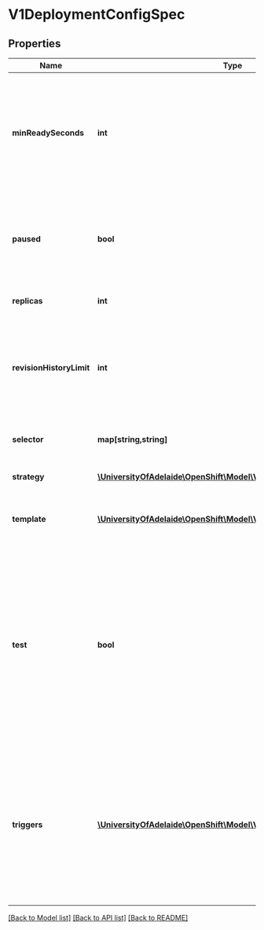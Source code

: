 # V1DeploymentConfigSpec

## Properties
Name | Type | Description | Notes
------------ | ------------- | ------------- | -------------
**minReadySeconds** | **int** | MinReadySeconds is the minimum number of seconds for which a newly created pod should be ready without any of its container crashing, for it to be considered available. Defaults to 0 (pod will be considered available as soon as it is ready) | [optional] 
**paused** | **bool** | Paused indicates that the deployment config is paused resulting in no new deployments on template changes or changes in the template caused by other triggers. | [optional] 
**replicas** | **int** | Replicas is the number of desired replicas. | 
**revisionHistoryLimit** | **int** | RevisionHistoryLimit is the number of old ReplicationControllers to retain to allow for rollbacks. This field is a pointer to allow for differentiation between an explicit zero and not specified. | [optional] 
**selector** | **map[string,string]** | Selector is a label query over pods that should match the Replicas count. | [optional] 
**strategy** | [**\UniversityOfAdelaide\OpenShift\Model\V1DeploymentStrategy**](V1DeploymentStrategy.md) | Strategy describes how a deployment is executed. | 
**template** | [**\UniversityOfAdelaide\OpenShift\Model\V1PodTemplateSpec**](V1PodTemplateSpec.md) | Template is the object that describes the pod that will be created if insufficient replicas are detected. | [optional] 
**test** | **bool** | Test ensures that this deployment config will have zero replicas except while a deployment is running. This allows the deployment config to be used as a continuous deployment test - triggering on images, running the deployment, and then succeeding or failing. Post strategy hooks and After actions can be used to integrate successful deployment with an action. | 
**triggers** | [**\UniversityOfAdelaide\OpenShift\Model\V1DeploymentTriggerPolicy[]**](V1DeploymentTriggerPolicy.md) | Triggers determine how updates to a DeploymentConfig result in new deployments. If no triggers are defined, a new deployment can only occur as a result of an explicit client update to the DeploymentConfig with a new LatestVersion. If null, defaults to having a config change trigger. | 

[[Back to Model list]](../README.md#documentation-for-models) [[Back to API list]](../README.md#documentation-for-api-endpoints) [[Back to README]](../README.md)


